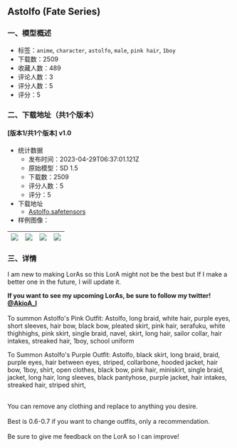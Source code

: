 ## Astolfo (Fate Series)
### 一、模型概述

- 标签：`anime`, `character`, `astolfo`, `male`, `pink hair`, `1boy`
- 下载数：2509
- 收藏人数：489
- 评论人数：3
- 评分人数：5
- 评分：5

### 二、下载地址（共1个版本）

#### [版本1/共1个版本] v1.0

- 统计数据
  - 发布时间：2023-04-29T06:37:01.121Z
  - 原始模型：SD 1.5
  - 下载数：2509
  - 评分人数：5
  - 评分：5
- 下载地址
  - [Astolfo.safetensors](https://civitai.com/api/download/models/57908)
- 样例图像：

| <img src="https://image.civitai.com/xG1nkqKTMzGDvpLrqFT7WA/0d519faa-c3d3-4524-2169-d8866862cd00/width=450/629703.jpeg" /> | <img src="https://image.civitai.com/xG1nkqKTMzGDvpLrqFT7WA/6e759701-d36b-422d-a631-08c8846a3c00/width=450/629705.jpeg" /> | <img src="https://image.civitai.com/xG1nkqKTMzGDvpLrqFT7WA/709f9f6e-d8d1-4cb8-df7d-6ba7ea24f600/width=450/629706.jpeg" /> | <img src="https://image.civitai.com/xG1nkqKTMzGDvpLrqFT7WA/c927d91b-901e-43e7-038b-93bbe110ae00/width=450/629707.jpeg" /> |
| ---- | ---- | ---- | ---- |


### 三、详情
<p>I am new to making LorAs so this LorA might not be the best but If I make a better one in the future, I will update it.</p><p></p><p><strong>If you want to see my upcoming LorAs, be sure to follow my twitter! </strong><a target="_blank" rel="ugc" href="https://twitter.com/AkioA_I"><strong>@AkioA_I</strong></a><br /><br />To summon Astolfo's Pink Outfit: Astolfo, long braid, white hair, purple eyes, short sleeves, hair bow, black bow, pleated skirt, pink hair, serafuku, white thighhighs, pink skirt, single braid, navel, skirt, long hair, sailor collar, hair intakes, streaked hair, 1boy, school uniform</p><p></p><p>To Summon Astolfo's Purple Outfit: Astolfo, black skirt, long braid, braid, purple eyes, hair between eyes, striped, collarbone, hooded jacket, hair bow, 1boy, shirt, open clothes, black bow, pink hair, miniskirt, single braid, jacket, long hair, long sleeves, black pantyhose, purple jacket, hair intakes, streaked hair, striped shirt,</p><p><br />You can remove any clothing and replace to anything you desire.<br /><br />Best is 0.6-0.7 if you want to change outfits, only a recommendation.<br /><br />Be sure to give me feedback on the LorA so I can improve!</p>